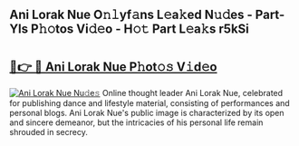 ## Ani Lorak Nue O𝚗𝚕yf𝚊ns L𝚎a𝚔ed N𝚞𝚍es - Part-Yls P𝚑𝚘tos Vi𝚍𝚎o - H𝚘𝚝 Part L𝚎a𝚔s r5kSi

# <h2><a href="http://kfaznw.oniu.top/?m=Ani+Lorak+Nue">🔗👉 🔴 Ani Lorak Nue P𝚑ot𝚘𝚜 V𝚒d𝚎o</a></h2>

[![Ani Lorak Nue Nu𝚍e𝚜](https://i.imgur.com/0qMVB7G.gif)](http://kfaznw.oniu.top/?m=Ani+Lorak+Nue)
Online thought leader Ani Lorak Nue, celebrated for publishing dance and lifestyle material, consisting of performances and personal blogs. Ani Lorak Nue's public image is characterized by its open and sincere demeanor, but the intricacies of his personal life remain shrouded in secrecy.  

